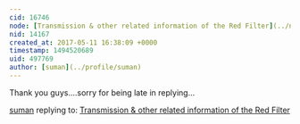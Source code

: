 ```yaml
---
cid: 16746
node: [Transmission & other related information of the Red Filter](../notes/suman/05-07-2017/transmission-other-related-information-of-the-red-filter)
nid: 14167
created_at: 2017-05-11 16:38:09 +0000
timestamp: 1494520689
uid: 497769
author: [suman](../profile/suman)
---
```


Thank you guys....sorry for being late in replying...

[suman](../profile/suman) replying to: [Transmission & other related information of the Red Filter](../notes/suman/05-07-2017/transmission-other-related-information-of-the-red-filter)

